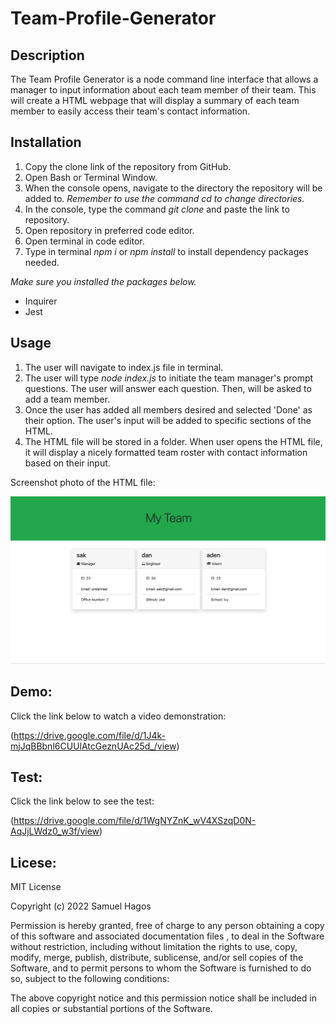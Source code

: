 # Team-Profile-Generator

## Description
The Team Profile Generator is a node command line interface that allows a manager to input information about each team member of their team. This will create a HTML webpage that will display a summary of each team member to easily access their team's contact information.

## Installation
1. Copy the clone link of the repository from GitHub.
2. Open Bash or Terminal Window.
3. When the console opens, navigate to the directory the repository will be added to. *Remember to use the command cd to change directories.*
4. In the console, type the command <i> git clone </i> and paste the link to repository.
5. Open repository in preferred code editor.
6. Open terminal in code editor.
7. Type in terminal <i>npm i</i> or <i>npm install </i> to install dependency packages needed.

*Make sure you installed the packages below.*
- Inquirer
- Jest

## Usage
1. The user will navigate to index.js file in terminal.
2. The user will type <i> node index.js </i> to initiate the team manager's prompt questions. The user will answer each question. Then, will be asked to add a team member.
3. Once the user has added all members desired and selected 'Done' as their option. The user's input will be added to specific sections of the HTML.
4. The HTML file will be stored in a folder. When user opens the HTML file, it will display a nicely formatted team roster with contact information based on their input.

Screenshot photo of the HTML file:
 
<img src ='images\team-generator.png' alt='Screenshot photo of the HTML fil'>

## Demo:
Click the link below to watch a video demonstration:

(https://drive.google.com/file/d/1J4k-mjJqBBbnl6CUUlAtcGeznUAc25d_/view)

## Test:
Click the link below to see the test:

(https://drive.google.com/file/d/1WgNYZnK_wV4XSzqD0N-AqJjLWdz0_w3f/view)

## Licese:
MIT License

Copyright (c) 2022 Samuel Hagos

Permission is hereby granted, free of charge to any person obtaining a copy
of this software and associated documentation files , to deal in the Software without restriction, including without limitation the rights to use, copy, modify, merge, publish, distribute, sublicense, and/or sell
copies of the Software, and to permit persons to whom the Software is
furnished to do so, subject to the following conditions:

The above copyright notice and this permission notice shall be included in all
copies or substantial portions of the Software.
